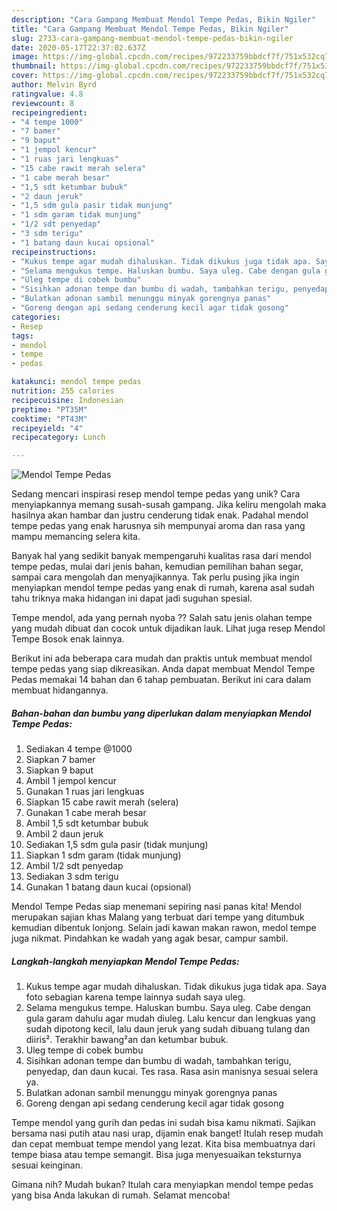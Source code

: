 ```yaml
---
description: "Cara Gampang Membuat Mendol Tempe Pedas, Bikin Ngiler"
title: "Cara Gampang Membuat Mendol Tempe Pedas, Bikin Ngiler"
slug: 2733-cara-gampang-membuat-mendol-tempe-pedas-bikin-ngiler
date: 2020-05-17T22:37:02.637Z
image: https://img-global.cpcdn.com/recipes/972233759bbdcf7f/751x532cq70/mendol-tempe-pedas-foto-resep-utama.jpg
thumbnail: https://img-global.cpcdn.com/recipes/972233759bbdcf7f/751x532cq70/mendol-tempe-pedas-foto-resep-utama.jpg
cover: https://img-global.cpcdn.com/recipes/972233759bbdcf7f/751x532cq70/mendol-tempe-pedas-foto-resep-utama.jpg
author: Melvin Byrd
ratingvalue: 4.8
reviewcount: 8
recipeingredient:
- "4 tempe 1000"
- "7 bamer"
- "9 baput"
- "1 jempol kencur"
- "1 ruas jari lengkuas"
- "15 cabe rawit merah selera"
- "1 cabe merah besar"
- "1,5 sdt ketumbar bubuk"
- "2 daun jeruk"
- "1,5 sdm gula pasir tidak munjung"
- "1 sdm garam tidak munjung"
- "1/2 sdt penyedap"
- "3 sdm terigu"
- "1 batang daun kucai opsional"
recipeinstructions:
- "Kukus tempe agar mudah dihaluskan. Tidak dikukus juga tidak apa. Saya foto sebagian karena tempe lainnya sudah saya uleg."
- "Selama mengukus tempe. Haluskan bumbu. Saya uleg. Cabe dengan gula garam dahulu agar mudah diuleg. Lalu kencur dan lengkuas yang sudah dipotong kecil, lalu daun jeruk yang sudah dibuang tulang dan diiris². Terakhir bawang²an dan ketumbar bubuk."
- "Uleg tempe di cobek bumbu"
- "Sisihkan adonan tempe dan bumbu di wadah, tambahkan terigu, penyedap, dan daun kucai. Tes rasa. Rasa asin manisnya sesuai selera ya."
- "Bulatkan adonan sambil menunggu minyak gorengnya panas"
- "Goreng dengan api sedang cenderung kecil agar tidak gosong"
categories:
- Resep
tags:
- mendol
- tempe
- pedas

katakunci: mendol tempe pedas 
nutrition: 255 calories
recipecuisine: Indonesian
preptime: "PT35M"
cooktime: "PT43M"
recipeyield: "4"
recipecategory: Lunch

---
```



![Mendol Tempe Pedas](https://img-global.cpcdn.com/recipes/972233759bbdcf7f/751x532cq70/mendol-tempe-pedas-foto-resep-utama.jpg)

Sedang mencari inspirasi resep mendol tempe pedas yang unik? Cara menyiapkannya memang susah-susah gampang. Jika keliru mengolah maka hasilnya akan hambar dan justru cenderung tidak enak. Padahal mendol tempe pedas yang enak harusnya sih mempunyai aroma dan rasa yang mampu memancing selera kita.

Banyak hal yang sedikit banyak mempengaruhi kualitas rasa dari mendol tempe pedas, mulai dari jenis bahan, kemudian pemilihan bahan segar, sampai cara mengolah dan menyajikannya. Tak perlu pusing jika ingin menyiapkan mendol tempe pedas yang enak di rumah, karena asal sudah tahu triknya maka hidangan ini dapat jadi suguhan spesial.

Tempe mendol, ada yang pernah nyoba ?? Salah satu jenis olahan tempe yang mudah dibuat dan cocok untuk dijadikan lauk. Lihat juga resep Mendol Tempe Bosok enak lainnya.


Berikut ini ada beberapa cara mudah dan praktis untuk membuat mendol tempe pedas yang siap dikreasikan. Anda dapat membuat Mendol Tempe Pedas memakai 14 bahan dan 6 tahap pembuatan. Berikut ini cara dalam membuat hidangannya.

<!--inarticleads1-->

##### Bahan-bahan dan bumbu yang diperlukan dalam menyiapkan Mendol Tempe Pedas:

1. Sediakan 4 tempe @1000
1. Siapkan 7 bamer
1. Siapkan 9 baput
1. Ambil 1 jempol kencur
1. Gunakan 1 ruas jari lengkuas
1. Siapkan 15 cabe rawit merah (selera)
1. Gunakan 1 cabe merah besar
1. Ambil 1,5 sdt ketumbar bubuk
1. Ambil 2 daun jeruk
1. Sediakan 1,5 sdm gula pasir (tidak munjung)
1. Siapkan 1 sdm garam (tidak munjung)
1. Ambil 1/2 sdt penyedap
1. Sediakan 3 sdm terigu
1. Gunakan 1 batang daun kucai (opsional)


Mendol Tempe Pedas siap menemani sepiring nasi panas kita! Mendol merupakan sajian khas Malang yang terbuat dari tempe yang ditumbuk kemudian dibentuk lonjong. Selain jadi kawan makan rawon, medol tempe juga nikmat. Pindahkan ke wadah yang agak besar, campur sambil. 

<!--inarticleads2-->

##### Langkah-langkah menyiapkan Mendol Tempe Pedas:

1. Kukus tempe agar mudah dihaluskan. Tidak dikukus juga tidak apa. Saya foto sebagian karena tempe lainnya sudah saya uleg.
1. Selama mengukus tempe. Haluskan bumbu. Saya uleg. Cabe dengan gula garam dahulu agar mudah diuleg. Lalu kencur dan lengkuas yang sudah dipotong kecil, lalu daun jeruk yang sudah dibuang tulang dan diiris². Terakhir bawang²an dan ketumbar bubuk.
1. Uleg tempe di cobek bumbu
1. Sisihkan adonan tempe dan bumbu di wadah, tambahkan terigu, penyedap, dan daun kucai. Tes rasa. Rasa asin manisnya sesuai selera ya.
1. Bulatkan adonan sambil menunggu minyak gorengnya panas
1. Goreng dengan api sedang cenderung kecil agar tidak gosong


Tempe mendol yang gurih dan pedas ini sudah bisa kamu nikmati. Sajikan bersama nasi putih atau nasi urap, dijamin enak banget! Itulah resep mudah dan cepat membuat tempe mendol yang lezat. Kita bisa membuatnya dari tempe biasa atau tempe semangit. Bisa juga menyesuaikan teksturnya sesuai keinginan. 

Gimana nih? Mudah bukan? Itulah cara menyiapkan mendol tempe pedas yang bisa Anda lakukan di rumah. Selamat mencoba!
